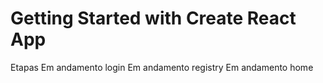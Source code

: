 # Getting Started with Create React App

Etapas 
Em andamento login
Em andamento registry
Em andamento home


